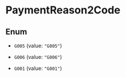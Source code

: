 
# PaymentReason2Code

## Enum


* `G005` (value: `"G005"`)

* `G006` (value: `"G006"`)

* `G001` (value: `"G001"`)



